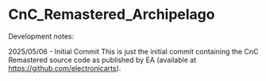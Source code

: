 # CnC_Remastered_Archipelago

Development notes:

2025/05/06 - Initial Commit
  This is just the initial commit containing the CnC Remastered source code as published by EA (available at https://github.com/electronicarts).
